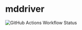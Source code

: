 # mddriver

![GitHub Actions Workflow Status](https://img.shields.io/github/actions/workflow/status/ruihao69/mddriver/.github%2Fworkflows%2Fcmake-multi-platform.yml)
